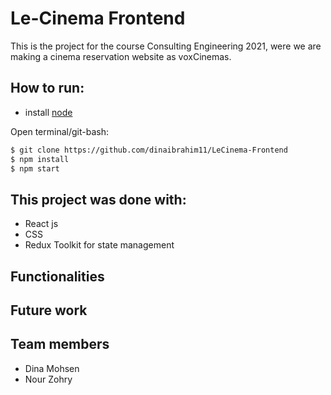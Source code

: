 # Le-Cinema Frontend

This is the project for the course Consulting Engineering 2021, were we are making a cinema reservation website as voxCinemas.

## How to run:

- install [node](https://nodejs.org/en/download/)

Open terminal/git-bash:

```sh
$ git clone https://github.com/dinaibrahim11/LeCinema-Frontend
$ npm install
$ npm start
```

## This project was done with:

- React js
- CSS
- Redux Toolkit for state management

## Functionalities

## Future work

## Team members

- Dina Mohsen
- Nour Zohry

